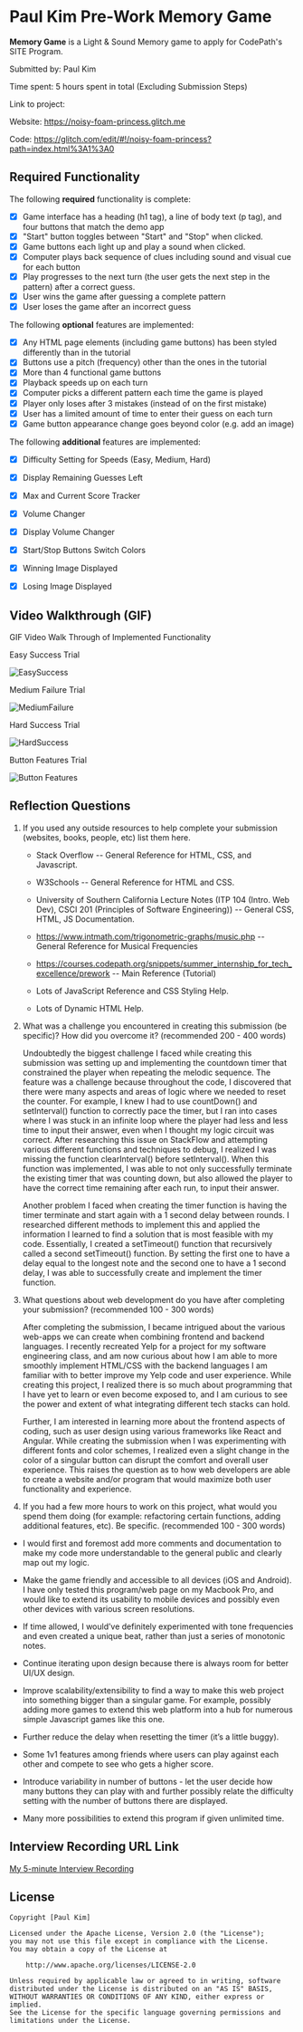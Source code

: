 # Paul Kim Pre-Work Memory Game

**Memory Game** is a Light & Sound Memory game to apply for CodePath's SITE Program. 

Submitted by: Paul Kim

Time spent: 5 hours spent in total (Excluding Submission Steps)

Link to project: 

Website: https://noisy-foam-princess.glitch.me

Code: https://glitch.com/edit/#!/noisy-foam-princess?path=index.html%3A1%3A0

## Required Functionality

The following **required** functionality is complete:

* [X] Game interface has a heading (h1 tag), a line of body text (p tag), and four buttons that match the demo app
* [X] "Start" button toggles between "Start" and "Stop" when clicked. 
* [X] Game buttons each light up and play a sound when clicked. 
* [X] Computer plays back sequence of clues including sound and visual cue for each button
* [X] Play progresses to the next turn (the user gets the next step in the pattern) after a correct guess. 
* [X] User wins the game after guessing a complete pattern
* [X] User loses the game after an incorrect guess

The following **optional** features are implemented:

* [X] Any HTML page elements (including game buttons) has been styled differently than in the tutorial
* [X] Buttons use a pitch (frequency) other than the ones in the tutorial
* [X] More than 4 functional game buttons
* [X] Playback speeds up on each turn
* [X] Computer picks a different pattern each time the game is played
* [X] Player only loses after 3 mistakes (instead of on the first mistake)
* [X] User has a limited amount of time to enter their guess on each turn
* [X] Game button appearance change goes beyond color (e.g. add an image)

<!-- 
* [ ] Game button sound is more complex than a single tone (e.g. an audio file, a chord, a sequence of multiple tones) 
-->

The following **additional** features are implemented:

- [X] Difficulty Setting for Speeds (Easy, Medium, Hard)
- [X] Display Remaining Guesses Left
- [X] Max and Current Score Tracker
- [X] Volume Changer
- [X] Display Volume Changer
- [X] Start/Stop Buttons Switch Colors
- [X] Winning Image Displayed
- [X] Losing Image Displayed


## Video Walkthrough (GIF)

GIF Video Walk Through of Implemented Functionality

Easy Success Trial

![EasySuccess](https://user-images.githubusercontent.com/69881202/164789551-af51cc19-92b0-4b41-91d6-d84c74aa045e.gif)

Medium Failure Trial

![MediumFailure](https://user-images.githubusercontent.com/69881202/164789582-f8c41655-e888-4800-908f-f7dc8872c7c7.gif)

Hard Success Trial

![HardSuccess](https://user-images.githubusercontent.com/69881202/164789606-adaa9285-1b28-46f2-b4cf-be350a369c89.gif)

Button Features Trial

![Button Features](https://user-images.githubusercontent.com/69881202/164789628-1351440e-6a12-4dcc-ac62-a37c3e95e344.gif)


## Reflection Questions
1. If you used any outside resources to help complete your submission (websites, books, people, etc) list them here. 
  
    * Stack Overflow -- General Reference for HTML, CSS, and Javascript.

    * W3Schools -- General Reference for HTML and CSS.

    * University of Southern California Lecture Notes (ITP 104 (Intro. Web Dev), CSCI 201 (Principles of Software Engineering)) -- General CSS, HTML, JS Documentation.

    * https://www.intmath.com/trigonometric-graphs/music.php -- General Reference for Musical Frequencies

    * https://courses.codepath.org/snippets/summer_internship_for_tech_excellence/prework -- Main Reference (Tutorial)

    * Lots of JavaScript Reference and CSS Styling Help.
    * Lots of Dynamic HTML Help.

2. What was a challenge you encountered in creating this submission (be specific)? How did you overcome it? (recommended 200 - 400 words) 

    Undoubtedly the biggest challenge I faced while creating this submission was setting up and implementing the countdown timer that constrained the player when repeating the melodic sequence. The feature was a challenge because throughout the code, I discovered that there were many aspects and areas of logic where we needed to reset the counter. For example, I knew I had to use countDown() and setInterval() function to correctly pace the timer, but I ran into cases where I was stuck in an infinite loop where the player had less and less time to input their answer, even when I thought my logic circuit was correct. After researching this issue on StackFlow and attempting various different functions and techniques to debug, I realized I was missing the function clearInterval() before setInterval(). When this function was implemented, I was able to not only successfully terminate the existing timer that was counting down, but also allowed the player to have the correct time remaining after each run, to input their answer. 

    Another problem I faced when creating the timer function is having the timer terminate and start again with a 1 second delay between rounds. I researched different methods to implement this and applied the information I learned to find a solution that is most feasible with my code. Essentially, I created a setTimeout() function that recursively called a second setTimeout() function. By setting the first one to have a delay equal to the longest note and the second one to have a 1 second delay, I was able to successfully create and implement the timer function. 

3. What questions about web development do you have after completing your submission? (recommended 100 - 300 words) 

    After completing the submission, I became intrigued about the various web-apps we can create when combining frontend and backend languages. I recently recreated Yelp for a project for my software engineering class, and am now curious about how I am able to more smoothly implement HTML/CSS with the backend languages I am familiar with to better improve my Yelp code and user experience. While creating this project, I realized there is so much about programming that I have yet to learn or even become exposed to, and I am curious to see the power and extent of what integrating different tech stacks can hold. 

    Further, I am interested in learning more about the frontend aspects of coding, such as user design using various frameworks like React and Angular. While creating the submission when I was experimenting with different fonts and color schemes, I realized even a slight change in the color of a singular button can disrupt the comfort and overall user experience. This raises the question as to how web developers are able to create a website and/or program that would maximize both user functionality and experience. 

4. If you had a few more hours to work on this project, what would you spend them doing (for example: refactoring certain functions, adding additional features, etc). Be specific. (recommended 100 - 300 words) 

- I would first and foremost add more comments and documentation to make my code more understandable to the general public and clearly map out my logic.

- Make the game friendly and accessible to all devices (iOS and Android). I have only tested this program/web page on my Macbook Pro, and would like to extend its usability to mobile devices and possibly even other devices with various screen resolutions.

- If time allowed, I would’ve definitely experimented with tone frequencies and even created a unique beat, rather than just a series of monotonic notes.

- Continue iterating upon design because there is always room for better UI/UX design.

- Improve scalability/extensibility to find a way to make this web project into something bigger than a singular game. For example, possibly adding more games to extend this web platform into a hub for numerous simple Javascript games like this one.

- Further reduce the delay when resetting the timer (it’s a little buggy).

- Some 1v1 features among friends where users can play against each other and compete to see who gets a higher score.

- Introduce variability in number of buttons - let the user decide how many buttons they can play with and further possibly relate the difficulty setting with the number of buttons there are displayed.

- Many more possibilities to extend this program if given unlimited time.

## Interview Recording URL Link

[My 5-minute Interview Recording](https://youtu.be/trxF6ad47Ac)

## License

    Copyright [Paul Kim]

    Licensed under the Apache License, Version 2.0 (the "License");
    you may not use this file except in compliance with the License.
    You may obtain a copy of the License at

        http://www.apache.org/licenses/LICENSE-2.0

    Unless required by applicable law or agreed to in writing, software
    distributed under the License is distributed on an "AS IS" BASIS,
    WITHOUT WARRANTIES OR CONDITIONS OF ANY KIND, either express or implied.
    See the License for the specific language governing permissions and
    limitations under the License.
